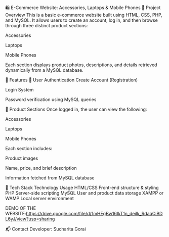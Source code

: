 🛍️ E-Commerce Website: Accessories, Laptops & Mobile Phones
📌 Project Overview
This is a basic e-commerce website built using HTML, CSS, PHP, and MySQL. It allows users to create an account, log in, and then browse through three distinct product sections:

Accessories

Laptops

Mobile Phones

Each section displays product photos, descriptions, and details retrieved dynamically from a MySQL database.

🔐 Features
🔑 User Authentication
Create Account (Registration)

Login System

Password verification using MySQL queries

🛒 Product Sections
Once logged in, the user can view the following:

Accessories

Laptops

Mobile Phones

Each section includes:

Product images

Name, price, and brief description

Information fetched from MySQL database

🧰 Tech Stack
Technology	Usage
HTML/CSS	Front-end structure & styling
PHP	Server-side scripting
MySQL	User and product data storage
XAMPP or WAMP	Local server environment

DEMO OF THE WEBSITE:https://drive.google.com/file/d/1mHEgBw16IkT1n_deilk_RdaqCiBDL6yJ/view?usp=sharing

📬 Contact
Developer: Sucharita Gorai
